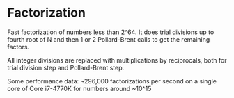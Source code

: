 # Factorization
Fast factorization of numbers less than 2^64. It does trial divisions up to fourth root of N and then 1 or 2 Pollard-Brent calls to get the remaining factors.

All integer divisions are replaced with multiplications by reciprocals, both for trial division step and Pollard-Brent step.

Some performance data: ~296,000 factorizations per second on a single core of Core i7-4770K for numbers around ~10^15
